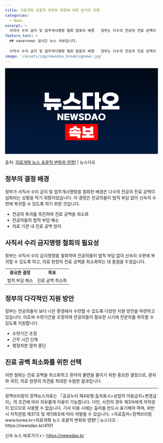 ```yaml
---
title: 의료개혁 포괄적 변화와 영향에 대한 분석과 전망
categories:
  - News
excerpt: >
  사직서 수리 금지 및 업무개시명령 철회 발표의 배경   정부는 다수의 전공의 진료 공백이 심화되는 상황을 막…
feature_text: >
  ## navernews 실시간 뉴스 속보입니다.

  사직서 수리 금지 및 업무개시명령 철회 발표의 배경   정부는 다수의 전공의 진료 공백이 심화되는 상황을 막…
image: '/assets/img/newsdao_breakingnews.jpg'
---
```


![뉴스다오 속보](/assets/img/newsdao_breakingnews.jpg)

<p>출처: <a href="https://newsdao.kr/4101" rel="dofollow">의료개혁 뉴스 포괄적 변화와 영향!</a> | 뉴스다오</p>

<h2 data-ke-size="size26">정부의 결정 배경</h2>
<p data-ke-size="size16">정부가 사직서 수리 금지 및 업무개시명령을 철회한 배경은 다수의 전공의 진료 공백이 심화되는 상황을 막기 위함이었습니다. 이 결정은 전공의들이 법적 부담 없이 신속히 수련에 복귀할 수 있도록 하기 위한 것입니다.</p>
<ul>
    <li>전공의 복귀를 촉진하여 진료 공백을 최소화</li>
    <li>전공의들의 법적 부담 해소</li>
    <li>의료 기관 내 진료 공백 방지</li>
</ul>

<h2 data-ke-size="size26">사직서 수리 금지명령 철회의 필요성</h2>
<p data-ke-size="size16">정부는 사직서 수리 금지명령을 철회하여 전공의들이 법적 부담 없이 신속히 수련에 복귀할 수 있도록 하고, 의료 현장의 진료 공백을 최소화하는 데 중점을 두었습니다.</p>
<table>
    <tr>
        <td style="text-align: center; height: 17px;"><b>중요한 결정</b></td>
        <td style="text-align: center; height: 17px;"><b>목표</b></td>
    </tr>
    <tr>
        <td style="text-align: center; height: 17px;">법적 부담 해소</td>
        <td style="text-align: center; height: 17px;">진료 공백 최소화</td>
    </tr>
</table>

<h2 data-ke-size="size26">정부의 다각적인 지원 방안</h2>
<p data-ke-size="size16">정부는 전공의들이 보다 나은 환경에서 수련할 수 있도록 다양한 지원 방안을 마련하고 있습니다. 이로써 수련기간을 조정하여 전공의들이 필요한 시기에 전문의를 취득할 수 있도록 지원합니다.</p>
<ul>
    <li>수련기간 조정</li>
    <li>근무 시간 단축</li>
    <li>행정처분 절차 중단</li>
</ul>

<h2 data-ke-size="size26">진료 공백 최소화를 위한 선택</h2>
<p data-ke-size="size16">이번 철회는 진료 공백을 최소화하고 환자의 불편을 줄이기 위한 중요한 결정으로, 환자와 국민, 의료 현장의 의견을 최대한 수렴한 결과입니다.</p>
<hr>

<p data-ke-size="size16">정책브리핑의 정책뉴스자료는 「공공누리 제4유형:출처표시+상업적 이용금지+변경금지」의 조건에 따라 자유롭게 이용이 가능합니다. 다만, 사진의 경우 제3자에게 저작권이 있으므로 사용할 수 없습니다. 기사 이용 시에는 출처를 반드시 표기해야 하며, 위반 시 저작권법 제37조 및 제138조에 따라 처벌될 수 있습니다. <자료출처=정책브리핑 www.korea.kr>의료개혁 뉴스 포괄적 변화와 영향! | 뉴스다오  : https://newsdao.kr/4101</p> 

신속 뉴스 바로가기 👉 <a href="https://newsdao.kr" rel="dofollow">https://newsdao.kr</a>


